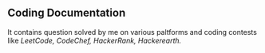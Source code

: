## Coding Documentation

It contains question solved by me on various paltforms and coding contests like *LeetCode, CodeChef, HackerRank, Hackerearth.*

